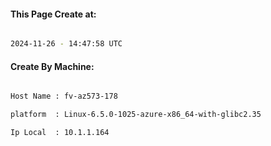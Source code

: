 
   
#### This Page Create at:

```bash

2024-11-26 - 14:47:58 UTC

```

#### Create By Machine:

```bash

Host Name : fv-az573-178

platform  : Linux-6.5.0-1025-azure-x86_64-with-glibc2.35

Ip Local  : 10.1.1.164

```

